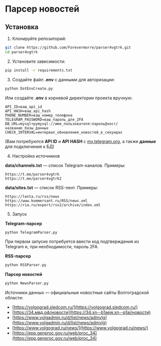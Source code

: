 # Парсер новостей
## Установка

1. Клонируйте репозиторий:

```bash
git clone https://github.com/Forevermorre/parser4vgtrk.git
cd parser4vgtrk
```

2. Установите зависимости:
```bash
pip install -r requirements.txt
```

3. Создайте файл **.env** с данными для авторизации:
```bash
python DotEnvCreate.py
```
Или создайте **.env** в корневой директории проекта вручную:
```
API_ID=ваш_api_id
API_HASH=ваш_api_hash
PHONE_NUMBER=ваш_номер_телефона
TELEGRAM_PASSWORD=ваш_пароль_для_2FA
DB_URL=mysql+pymysql://имя_пользователя:пароль@хост/название_базы_данных
CHECK_INTERVAL=интервал_обновления_новостей_в_секундах
```
(Вам потребуются **API ID** и **API HASH** с [my.telegram.org](https://my.telegram.org/), а также **данные** для подключения к БД)

4. Настройка источников

**data/channels.txt** — список Telegram-каналов. Примеры:
```
https://t.me/parser4vgtrk
https://t.me/parser4vgtrk2
```
**data/sites.txt** — список RSS-лент. Примеры:
```
https://lenta.ru/rss/news
https://www.kommersant.ru/RSS/news.xml
https://ria.ru/export/rss2/archive/index.xml
```

5. Запуск

**Telegram-парсер**
```bash
python TelegramParser.py
```
При первом запуске потребуется ввести код подтверждения из Telegram и, при необходимости, пароль 2FA.

**RSS-парсер**
```bash
python RSSParser.py
```

**Парсер новостей**
```bash
python NewsParser.py
```
Источники данных — официальные новостные сайты Волгоградской области:
- [https://volgograd.sledcom.ru/](https://volgograd.sledcom.ru/)
- [https://34.мвд.рф/новости](https://34.xn--b1aew.xn--p1ai/новости)
- [https://www.volgadmin.ru/d/list/news/admvlg](https://www.volgadmin.ru/d/list/news/admvlg)
- [https://www.volgograd.ru/news/](https://www.volgograd.ru/news/)
- [https://epp.genproc.gov.ru/web/proc_34](https://epp.genproc.gov.ru/web/proc_34)